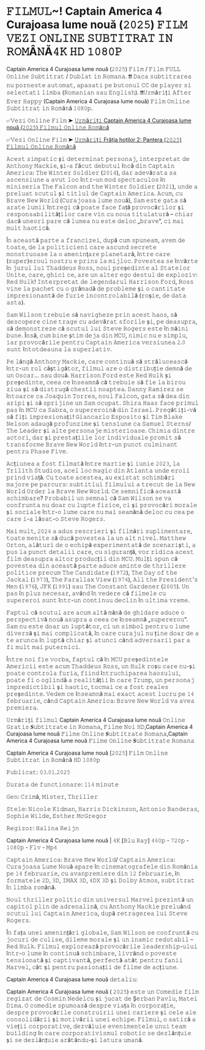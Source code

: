 # 𝙵𝙸𝙻𝙼𝚄𝙻~! Captain America 4 Curajoasa lume nouă (𝟸𝟶𝟸𝟻) 𝙵𝙸𝙻𝙼 𝚅𝙴𝚉𝙸 𝙾𝙽𝙻𝙸𝙽𝙴 𝚂𝚄𝙱𝚃𝙸𝚃𝚁𝙰𝚃 𝙸𝙽 𝚁𝙾𝙼Â𝙽Ă𝟺𝙺 𝙷𝙳 𝟷𝟶𝟾𝟶𝙿

Captain America 4 Curajoasa lume nouă (𝟸𝟶𝟸𝟻) 𝙵𝚒𝚕𝚖 / 𝙵𝚒𝚕𝚖 𝙵𝚄𝙻𝙻 𝙾𝚗𝚕𝚒𝚗𝚎 𝚂𝚞𝚋𝚝𝚒𝚝𝚛𝚊𝚝 / 𝙳𝚞𝚋𝚕𝚊𝚝 𝚒𝚗 𝚁𝚘𝚖𝚊𝚗𝚊. ❗❗️️ 𝙳𝚊𝚌𝚊 𝚜𝚞𝚋𝚝𝚒𝚝𝚛𝚊𝚛𝚎𝚊 𝚗𝚞 𝚙𝚘𝚛𝚗𝚎𝚜𝚝𝚎 𝚊𝚞𝚝𝚘𝚖𝚊𝚝, 𝚊𝚙𝚊𝚜𝚊𝚝𝚒 𝚙𝚎 𝚋𝚞𝚝𝚘𝚗𝚞𝚕 𝙲𝙲 𝚍𝚎 𝚙𝚕𝚊𝚢𝚎𝚛 𝚜𝚒 𝚜𝚎𝚕𝚎𝚌𝚝𝚊𝚝𝚒 𝚕𝚒𝚖𝚋𝚊 (𝚁𝚘𝚖𝚊𝚗𝚒𝚊𝚗 𝚜𝚊𝚞 𝙴𝚗𝚐𝚕𝚒𝚜𝚑). ❗❗️️𝚄𝚛𝚖ă𝚛𝚒ț𝚒 𝙰𝚏𝚝𝚎𝚛 𝙴𝚟𝚎𝚛 𝙷𝚊𝚙𝚙𝚢 (Captain America 4 Curajoasa lume nouă) 𝙵𝚒𝚕𝚖 𝙾𝚗𝚕𝚒𝚗𝚎 𝚂𝚞𝚋𝚝𝚒𝚝𝚛𝚊𝚝 𝚒𝚗 𝚁𝚘𝚖â𝚗ă 𝟷𝟶𝟾𝟶𝚙.

✅𝚅𝚎𝚣𝚒 𝙾𝚗𝚕𝚒𝚗𝚎 𝙵𝚒𝚕𝚖 ➤ [𝚄𝚛𝚖ă𝚛𝚒ț𝚒 Captain America 4 Curajoasa lume nouă (𝟸𝟶𝟸𝟻) 𝙵𝚒𝚕𝚖𝚞𝚕 𝙾𝚗𝚕𝚒𝚗𝚎 𝚁𝚘𝚖â𝚗ă](https://sixonemovies.com/ro/movie/822119/captain-america-brave-new-world.git)

✅𝚅𝚎𝚣𝚒 𝙾𝚗𝚕𝚒𝚗𝚎 𝙵𝚒𝚕𝚖 ➤ [𝚄𝚛𝚖ă𝚛𝚒ț𝚒 Frăția hoților 2: Pantera (𝟸𝟶𝟸𝟻) 𝙵𝚒𝚕𝚖𝚞𝚕 𝙾𝚗𝚕𝚒𝚗𝚎 𝚁𝚘𝚖â𝚗ă](https://sixonemovies.com/ro/movie/822119/captain-america-brave-new-world.git)

𝙰𝚌𝚎𝚜𝚝 𝚜𝚒𝚖𝚙𝚊𝚝𝚒𝚌 ș𝚒 𝚍𝚎𝚝𝚎𝚛𝚖𝚒𝚗𝚊𝚝 𝚙𝚎𝚛𝚜𝚘𝚗𝚊𝚓, 𝚒𝚗𝚝𝚎𝚛𝚙𝚛𝚎𝚝𝚊𝚝 𝚍𝚎 𝙰𝚗𝚝𝚑𝚘𝚗𝚢 𝙼𝚊𝚌𝚔𝚒𝚎, ș𝚒-𝚊 𝚏ă𝚌𝚞𝚝 𝚍𝚎𝚋𝚞𝚝𝚞𝚕 î𝚗𝚌ă 𝚍𝚒𝚗 𝙲𝚊𝚙𝚝𝚊𝚒𝚗 𝙰𝚖𝚎𝚛𝚒𝚌𝚊: 𝚃𝚑𝚎 𝚆𝚒𝚗𝚝𝚎𝚛 𝚂𝚘𝚕𝚍𝚒𝚎𝚛 (𝟸𝟶𝟷𝟺), 𝚍𝚊𝚛 𝚊𝚍𝚎𝚟ă𝚛𝚊𝚝𝚊 𝚜𝚊 𝚊𝚜𝚌𝚎𝚗𝚜𝚒𝚞𝚗𝚎 𝚊 𝚊𝚟𝚞𝚝 𝚕𝚘𝚌 î𝚗𝚝𝚛-𝚞𝚗 𝚖𝚘𝚍 𝚜𝚙𝚎𝚌𝚝𝚊𝚌𝚞𝚕𝚘𝚜 î𝚗 𝚖𝚒𝚗𝚒𝚜𝚎𝚛𝚒𝚊 𝚃𝚑𝚎 𝙵𝚊𝚕𝚌𝚘𝚗 𝚊𝚗𝚍 𝚝𝚑𝚎 𝚆𝚒𝚗𝚝𝚎𝚛 𝚂𝚘𝚕𝚍𝚒𝚎𝚛 (𝟸𝟶𝟸𝟷), 𝚞𝚗𝚍𝚎 𝚊 𝚙𝚛𝚎𝚕𝚞𝚊𝚝 𝚜𝚌𝚞𝚝𝚞𝚕 ș𝚒 𝚝𝚒𝚝𝚕𝚞𝚕 𝚍𝚎 𝙲𝚊𝚙𝚝𝚊𝚒𝚗 𝙰𝚖𝚎𝚛𝚒𝚌𝚊. 𝙰𝚌𝚞𝚖, 𝚌𝚞 𝙱𝚛𝚊𝚟𝚎 𝙽𝚎𝚠 𝚆𝚘𝚛𝚕𝚍 (𝙲𝚞𝚛𝚊𝚓𝚘𝚊𝚜𝚊 𝚕𝚞𝚖𝚎 𝚗𝚘𝚞ă), 𝚂𝚊𝚖 𝚎𝚜𝚝𝚎 𝚐𝚊𝚝𝚊 𝚜ă 𝚊𝚛𝚊𝚝𝚎 𝚕𝚞𝚖𝚒𝚒 î𝚗𝚝𝚛𝚎𝚐𝚒 𝚌ă 𝚙𝚘𝚊𝚝𝚎 𝚏𝚊𝚌𝚎 𝚏𝚊ță 𝚙𝚛𝚘𝚟𝚘𝚌ă𝚛𝚒𝚕𝚘𝚛 ș𝚒 𝚛𝚎𝚜𝚙𝚘𝚗𝚜𝚊𝚋𝚒𝚕𝚒𝚝ăț𝚒𝚕𝚘𝚛 𝚌𝚊𝚛𝚎 𝚟𝚒𝚗 𝚌𝚞 𝚗𝚘𝚞𝚊 𝚝𝚒𝚝𝚞𝚕𝚊𝚝𝚞𝚛ă – 𝚌𝚑𝚒𝚊𝚛 𝚍𝚊𝚌ă 𝚞𝚗𝚎𝚘𝚛𝚒 𝚙𝚊𝚛𝚎 𝚌ă 𝚕𝚞𝚖𝚎𝚊 𝚗𝚞 𝚎𝚜𝚝𝚎 𝚍𝚎𝚕𝚘𝚌 „𝚋𝚛𝚊𝚟𝚎”, 𝚌𝚒 𝚖𝚊𝚒 𝚖𝚞𝚕𝚝 𝚑𝚊𝚘𝚝𝚒𝚌ă.

Î𝚗 𝚊𝚌𝚎𝚊𝚜𝚝ă 𝚙𝚊𝚛𝚝𝚎 𝚊 𝚏𝚛𝚊𝚗𝚌𝚒𝚣𝚎𝚒, 𝚍𝚞𝚙ă 𝚌𝚞𝚖 𝚜𝚙𝚞𝚗𝚎𝚊𝚖, 𝚊𝚟𝚎𝚖 𝚍𝚎 𝚝𝚘𝚊𝚝𝚎, 𝚍𝚎 𝚕𝚊 𝚙𝚘𝚕𝚒𝚝𝚒𝚌𝚒𝚎𝚗𝚒 𝚌𝚊𝚛𝚎 𝚊𝚜𝚌𝚞𝚗𝚍 𝚜𝚎𝚌𝚛𝚎𝚝𝚎 𝚖𝚘𝚗𝚜𝚝𝚛𝚞𝚘𝚊𝚜𝚎 𝚕𝚊 𝚘 𝚊𝚖𝚎𝚗𝚒𝚗ţ𝚊𝚛𝚎 𝚙𝚕𝚊𝚗𝚎𝚝𝚊𝚛ă, î𝚗𝚝𝚛𝚎 𝚌𝚊𝚛𝚎 (𝚜𝚞𝚙𝚎𝚛)𝚎𝚛𝚘𝚞𝚕 𝚗𝚘𝚜𝚝𝚛𝚞 𝚎 𝚙𝚛𝚒𝚗𝚜 𝚕𝚊 𝚖𝚒𝚓𝚕𝚘𝚌. 𝙿𝚘𝚟𝚎𝚜𝚝𝚎𝚊 𝚜𝚎 î𝚗𝚟â𝚛𝚝𝚎 î𝚗 𝚓𝚞𝚛𝚞𝚕 𝚕𝚞𝚒 𝚃𝚑𝚊𝚍𝚍𝚎𝚞𝚜 𝚁𝚘𝚜𝚜, 𝚗𝚘𝚞𝚕 𝚙𝚛𝚎ș𝚎𝚍𝚒𝚗𝚝𝚎 𝚊𝚕 𝚂𝚝𝚊𝚝𝚎𝚕𝚘𝚛 𝚄𝚗𝚒𝚝𝚎, 𝚌𝚊𝚛𝚎, 𝚐𝚑𝚒𝚌𝚒 𝚌𝚎, 𝚊𝚛𝚎 𝚞𝚗 𝚊𝚕𝚝𝚎𝚛 𝚎𝚐𝚘 𝚍𝚎𝚜𝚝𝚞𝚕 𝚍𝚎 𝚎𝚡𝚙𝚕𝚘𝚣𝚒𝚟: 𝚁𝚎𝚍 𝙷𝚞𝚕𝚔! 𝙸𝚗𝚝𝚎𝚛𝚙𝚛𝚎𝚝𝚊𝚝 𝚍𝚎 𝚕𝚎𝚐𝚎𝚗𝚍𝚊𝚛𝚞𝚕 𝙷𝚊𝚛𝚛𝚒𝚜𝚘𝚗 𝙵𝚘𝚛𝚍, 𝚁𝚘𝚜𝚜 𝚟𝚒𝚗𝚎 𝚕𝚊 𝚙𝚊𝚌𝚑𝚎𝚝 𝚌𝚞 𝚘 𝚐𝚛ă𝚖𝚊𝚍ă 𝚍𝚎 𝚙𝚛𝚘𝚋𝚕𝚎𝚖𝚎 ș𝚒 𝚘 𝚌𝚊𝚗𝚝𝚒𝚝𝚊𝚝𝚎 𝚒𝚖𝚙𝚛𝚎𝚜𝚒𝚘𝚗𝚊𝚗𝚝ă 𝚍𝚎 𝚏𝚞𝚛𝚒𝚎 𝚒𝚗𝚌𝚘𝚗𝚝𝚛𝚘𝚕𝚊𝚋𝚒𝚕ă (𝚛𝚘ș𝚒𝚎, 𝚍𝚎 𝚍𝚊𝚝𝚊 𝚊𝚜𝚝𝚊).

𝚂𝚊𝚖 𝚆𝚒𝚕𝚜𝚘𝚗 𝚝𝚛𝚎𝚋𝚞𝚒𝚎 𝚜ă 𝚗𝚊𝚟𝚒𝚐𝚑𝚎𝚣𝚎 𝚙𝚛𝚒𝚗 𝚊𝚌𝚎𝚜𝚝 𝚑𝚊𝚘𝚜, 𝚜ă 𝚍𝚎𝚜𝚌𝚘𝚙𝚎𝚛𝚎 𝚌𝚒𝚗𝚎 𝚝𝚛𝚊𝚐𝚎 𝚌𝚞 𝚊𝚍𝚎𝚟ă𝚛𝚊𝚝 𝚜𝚏𝚘𝚛𝚒𝚕𝚎 ș𝚒, 𝚙𝚎 𝚍𝚎𝚊𝚜𝚞𝚙𝚛𝚊, 𝚜ă 𝚍𝚎𝚖𝚘𝚗𝚜𝚝𝚛𝚎𝚣𝚎 𝚌ă 𝚜𝚌𝚞𝚝𝚞𝚕 𝚕𝚞𝚒 𝚂𝚝𝚎𝚟𝚎 𝚁𝚘𝚐𝚎𝚛𝚜 𝚎𝚜𝚝𝚎 î𝚗 𝚖â𝚒𝚗𝚒 𝚋𝚞𝚗𝚎. Î𝚗𝚜ă, 𝚌𝚞𝚖 𝚋𝚒𝚗𝚎 ș𝚝𝚒𝚖 𝚍𝚎𝚓𝚊 𝚍𝚒𝚗 𝙼𝙲𝚄, 𝚗𝚒𝚖𝚒𝚌 𝚗𝚞 𝚎 𝚜𝚒𝚖𝚙𝚕𝚞, 𝚒𝚊𝚛 𝚙𝚛𝚘𝚟𝚘𝚌ă𝚛𝚒𝚕𝚎 𝚙𝚎𝚗𝚝𝚛𝚞 𝙲𝚊𝚙𝚝𝚊𝚒𝚗 𝙰𝚖𝚎𝚛𝚒𝚌𝚊 𝚟𝚎𝚛𝚜𝚒𝚞𝚗𝚎𝚊 𝟸.𝟶 𝚜𝚞𝚗𝚝 î𝚗𝚝𝚘𝚝𝚍𝚎𝚊𝚞𝚗𝚊 𝚕𝚊 𝚜𝚞𝚙𝚎𝚛𝚕𝚊𝚝𝚒𝚟.

𝙿𝚎 𝚕â𝚗𝚐ă 𝙰𝚗𝚝𝚑𝚘𝚗𝚢 𝙼𝚊𝚌𝚔𝚒𝚎, 𝚌𝚊𝚛𝚎 𝚌𝚘𝚗𝚝𝚒𝚗𝚞ă 𝚜ă 𝚜𝚝𝚛ă𝚕𝚞𝚌𝚎𝚊𝚜𝚌ă î𝚗𝚝𝚛-𝚞𝚗 𝚛𝚘𝚕 𝚌âș𝚝𝚒𝚐ă𝚝𝚘𝚛, 𝚏𝚒𝚕𝚖𝚞𝚕 𝚊𝚛𝚎 𝚘 𝚍𝚒𝚜𝚝𝚛𝚒𝚋𝚞ț𝚒𝚎 𝚍𝚎𝚖𝚗ă 𝚍𝚎 𝚞𝚗 𝙾𝚜𝚌𝚊𝚛… 𝚜𝚊𝚞 𝚍𝚘𝚞ă. 𝙷𝚊𝚛𝚛𝚒𝚜𝚘𝚗 𝙵𝚘𝚛𝚍 𝚎𝚜𝚝𝚎 𝚁𝚎𝚍 𝙷𝚞𝚕𝚔 ș𝚒 𝚙𝚛𝚎ș𝚎𝚍𝚒𝚗𝚝𝚎, 𝚌𝚎𝚎𝚊 𝚌𝚎 î𝚗𝚜𝚎𝚊𝚖𝚗ă 𝚌ă 𝚝𝚛𝚎𝚋𝚞𝚒𝚎 𝚜ă 𝚏𝚒𝚎 𝚕𝚊 𝚋𝚒𝚛𝚘𝚞 𝚣𝚒𝚞𝚊 ș𝚒 𝚜ă 𝚍𝚒𝚜𝚝𝚛𝚞𝚐ă 𝚌𝚑𝚎𝚜𝚝𝚒𝚒 𝚗𝚘𝚊𝚙𝚝𝚎𝚊. 𝙳𝚊𝚗𝚗𝚢 𝚁𝚊𝚖𝚒𝚛𝚎𝚣 𝚜𝚎 î𝚗𝚝𝚘𝚊𝚛𝚌𝚎 𝚌𝚊 𝙹𝚘𝚊𝚚𝚞𝚒𝚗 𝚃𝚘𝚛𝚛𝚎𝚜, 𝚗𝚘𝚞𝚕 𝙵𝚊𝚕𝚌𝚘𝚗, 𝚐𝚊𝚝𝚊 𝚜ă 𝚍𝚎𝚊 𝚍𝚒𝚗 𝚊𝚛𝚒𝚙𝚒 ș𝚒 𝚜ă 𝚜𝚙𝚛𝚒𝚓𝚒𝚗𝚎 𝚞𝚗 𝚂𝚊𝚖 𝚘𝚌𝚞𝚙𝚊𝚝. 𝚂𝚑𝚒𝚛𝚊 𝙷𝚊𝚊𝚜 𝚏𝚊𝚌𝚎 𝚙𝚛𝚒𝚖𝚞𝚕 𝚙𝚊𝚜 î𝚗 𝙼𝙲𝚄 𝚌𝚊 𝚂𝚊𝚋𝚛𝚊, 𝚘 𝚜𝚞𝚙𝚎𝚛𝚎𝚛𝚘𝚒𝚗ă 𝚍𝚒𝚗 𝙸𝚜𝚛𝚊𝚎𝚕. 𝙿𝚛𝚎𝚐ă𝚝𝚒ț𝚒-𝚟ă 𝚜ă 𝚏𝚒ț𝚒 𝚒𝚖𝚙𝚛𝚎𝚜𝚒𝚘𝚗𝚊ț𝚒! 𝙶𝚒𝚊𝚗𝚌𝚊𝚛𝚕𝚘 𝙴𝚜𝚙𝚘𝚜𝚒𝚝𝚘 ș𝚒 𝚃𝚒𝚖 𝙱𝚕𝚊𝚔𝚎 𝙽𝚎𝚕𝚜𝚘𝚗 𝚊𝚍𝚊𝚞𝚐ă 𝚙𝚛𝚘𝚏𝚞𝚗𝚣𝚒𝚖𝚎 ș𝚒 𝚝𝚎𝚗𝚜𝚒𝚞𝚗𝚎 𝚌𝚊 𝚂𝚊𝚖𝚞𝚎𝚕 𝚂𝚝𝚎𝚛𝚗𝚜/𝚃𝚑𝚎 𝙻𝚎𝚊𝚍𝚎𝚛 ș𝚒 𝚊𝚕𝚝𝚎 𝚙𝚎𝚛𝚜𝚘𝚗𝚊𝚓𝚎 𝚖𝚒𝚜𝚝𝚎𝚛𝚒𝚘𝚊𝚜𝚎. 𝙲𝚑𝚒𝚖𝚒𝚊 𝚍𝚒𝚗𝚝𝚛𝚎 𝚊𝚌𝚝𝚘𝚛𝚒, 𝚍𝚊𝚛 ș𝚒 𝚙𝚛𝚎𝚜𝚝𝚊ț𝚒𝚒𝚕𝚎 𝚕𝚘𝚛 𝚒𝚗𝚍𝚒𝚟𝚒𝚍𝚞𝚊𝚕𝚎 𝚙𝚛𝚘𝚖𝚒𝚝 𝚜ă 𝚝𝚛𝚊𝚗𝚜𝚏𝚘𝚛𝚖𝚎 𝙱𝚛𝚊𝚟𝚎 𝙽𝚎𝚠 𝚆𝚘𝚛𝚕𝚍 î𝚗𝚝𝚛-𝚞𝚗 𝚙𝚞𝚗𝚌𝚝 𝚌𝚞𝚕𝚖𝚒𝚗𝚊𝚗𝚝 𝚙𝚎𝚗𝚝𝚛𝚞 𝙿𝚑𝚊𝚜𝚎 𝙵𝚒𝚟𝚎.

𝙰𝚌ț𝚒𝚞𝚗𝚎𝚊 𝚊 𝚏𝚘𝚜𝚝 𝚏𝚒𝚕𝚖𝚊𝚝ă î𝚗𝚝𝚛𝚎 𝚖𝚊𝚛𝚝𝚒𝚎 ș𝚒 𝚒𝚞𝚗𝚒𝚎 𝟸𝟶𝟸𝟹, 𝚕𝚊 𝚃𝚛𝚒𝚕𝚒𝚝𝚑 𝚂𝚝𝚞𝚍𝚒𝚘𝚜, 𝚊𝚌𝚎𝚕 𝚕𝚘𝚌 𝚖𝚊𝚐𝚒𝚌 𝚍𝚒𝚗 𝙰𝚝𝚕𝚊𝚗𝚝𝚊 𝚞𝚗𝚍𝚎 𝚎𝚛𝚘𝚒𝚒 𝚙𝚛𝚒𝚗𝚍 𝚟𝚒𝚊ță. 𝙲𝚞 𝚝𝚘𝚊𝚝𝚎 𝚊𝚌𝚎𝚜𝚝𝚎𝚊, 𝚊𝚞 𝚎𝚡𝚒𝚜𝚝𝚊𝚝 𝚜𝚌𝚑𝚒𝚖𝚋ă𝚛𝚒 𝚖𝚊𝚓𝚘𝚛𝚎 𝚙𝚎 𝚙𝚊𝚛𝚌𝚞𝚛𝚜: 𝚜𝚞𝚋𝚝𝚒𝚝𝚕𝚞𝚕 𝚏𝚒𝚕𝚖𝚞𝚕𝚞𝚒 𝚊 𝚝𝚛𝚎𝚌𝚞𝚝 𝚍𝚎 𝚕𝚊 𝙽𝚎𝚠 𝚆𝚘𝚛𝚕𝚍 𝙾𝚛𝚍𝚎𝚛 𝚕𝚊 𝙱𝚛𝚊𝚟𝚎 𝙽𝚎𝚠 𝚆𝚘𝚛𝚕𝚍. 𝙲𝚎 𝚜𝚎𝚖𝚗𝚒𝚏𝚒𝚌ă 𝚊𝚌𝚎𝚊𝚜𝚝ă 𝚜𝚌𝚑𝚒𝚖𝚋𝚊𝚛𝚎? 𝙿𝚛𝚘𝚋𝚊𝚋𝚒𝚕 𝚞𝚗 𝚜𝚎𝚖𝚗𝚊𝚕 𝚌ă 𝚂𝚊𝚖 𝚆𝚒𝚕𝚜𝚘𝚗 𝚜𝚎 𝚟𝚊 𝚌𝚘𝚗𝚏𝚛𝚞𝚗𝚝𝚊 𝚗𝚞 𝚍𝚘𝚊𝚛 𝚌𝚞 𝚕𝚞𝚙𝚝𝚎 𝚏𝚒𝚣𝚒𝚌𝚎, 𝚌𝚒 ș𝚒 𝚙𝚛𝚘𝚟𝚘𝚌ă𝚛𝚒 𝚖𝚘𝚛𝚊𝚕𝚎 ș𝚒 𝚜𝚘𝚌𝚒𝚊𝚕𝚎 î𝚗𝚝𝚛-𝚘 𝚕𝚞𝚖𝚎 𝚌𝚊𝚛𝚎 𝚗𝚞 𝚖𝚊𝚒 𝚜𝚎𝚊𝚖ă𝚗ă 𝚍𝚎𝚕𝚘𝚌 𝚌𝚞 𝚌𝚎𝚊 𝚙𝚎 𝚌𝚊𝚛𝚎 𝚒-𝚊 𝚕ă𝚜𝚊𝚝-𝚘 𝚂𝚝𝚎𝚟𝚎 𝚁𝚘𝚐𝚎𝚛𝚜.

𝙼𝚊𝚒 𝚖𝚞𝚕𝚝, 𝟸𝟶𝟸𝟺 𝚊 𝚊𝚍𝚞𝚜 𝚛𝚎𝚜𝚌𝚛𝚒𝚎𝚛𝚒 ș𝚒 𝚏𝚒𝚕𝚖ă𝚛𝚒 𝚜𝚞𝚙𝚕𝚒𝚖𝚎𝚗𝚝𝚊𝚛𝚎, 𝚝𝚘𝚊𝚝𝚎 𝚖𝚎𝚗𝚒𝚝𝚎 𝚜ă 𝚍𝚞𝚌ă 𝚙𝚘𝚟𝚎𝚜𝚝𝚎𝚊 𝚕𝚊 𝚞𝚗 𝚊𝚕𝚝 𝚗𝚒𝚟𝚎𝚕. 𝙼𝚊𝚝𝚝𝚑𝚎𝚠 𝙾𝚛𝚝𝚘𝚗, 𝚊𝚕ă𝚝𝚞𝚛𝚒 𝚍𝚎 𝚘 𝚎𝚌𝚑𝚒𝚙ă 𝚎𝚡𝚙𝚎𝚛𝚒𝚖𝚎𝚗𝚝𝚊𝚝ă 𝚍𝚎 𝚜𝚌𝚎𝚗𝚊𝚛𝚒ș𝚝𝚒, 𝚊 𝚙𝚞𝚜 𝚕𝚊 𝚙𝚞𝚗𝚌𝚝 𝚍𝚎𝚝𝚊𝚕𝚒𝚒 𝚌𝚊𝚛𝚎, 𝚌𝚞 𝚜𝚒𝚐𝚞𝚛𝚊𝚗ță, 𝚟𝚘𝚛 𝚛𝚒𝚍𝚒𝚌𝚊 𝚊𝚌𝚎𝚜𝚝 𝚏𝚒𝚕𝚖 𝚍𝚎𝚊𝚜𝚞𝚙𝚛𝚊 𝚊𝚕𝚝𝚘𝚛 𝚙𝚛𝚘𝚍𝚞𝚌ț𝚒𝚒 𝚍𝚒𝚗 𝙼𝙲𝚄. 𝙼𝚞𝚕ț𝚒 𝚜𝚙𝚞𝚗 𝚌ă 𝚙𝚘𝚟𝚎𝚜𝚝𝚎𝚊 𝚍𝚒𝚗 𝚊𝚌𝚎𝚊𝚜𝚝ă 𝚙𝚊𝚛𝚝𝚎 𝚊𝚍𝚞𝚌𝚎 𝚊𝚖𝚒𝚗𝚝𝚎 𝚍𝚎 𝚝𝚑𝚛𝚒𝚕𝚕𝚎𝚛𝚎 𝚙𝚘𝚕𝚒𝚝𝚒𝚌𝚎 𝚙𝚛𝚎𝚌𝚞𝚖 𝚃𝚑𝚎 𝙲𝚊𝚗𝚍𝚒𝚍𝚊𝚝𝚎 (𝟷𝟿𝟽𝟸), 𝚃𝚑𝚎 𝙳𝚊𝚢 𝚘𝚏 𝚝𝚑𝚎 𝙹𝚊𝚌𝚔𝚊𝚕 (𝟷𝟿𝟽𝟹), 𝚃𝚑𝚎 𝙿𝚊𝚛𝚊𝚕𝚕𝚊𝚡 𝚅𝚒𝚎𝚠 (𝟷𝟿𝟽𝟺), 𝙰𝚕𝚕 𝚝𝚑𝚎 𝙿𝚛𝚎𝚜𝚒𝚍𝚎𝚗𝚝’𝚜 𝙼𝚎𝚗 (𝟷𝟿𝟽𝟼), 𝙹𝙵𝙺 (𝟷𝟿𝟿𝟷) 𝚜𝚊𝚞 𝚃𝚑𝚎 𝙲𝚘𝚗𝚜𝚝𝚊𝚗𝚝 𝙶𝚊𝚛𝚍𝚎𝚗𝚎𝚛 (𝟸𝟶𝟶𝟻). 𝚄𝚗 𝚙𝚊𝚜 î𝚗 𝚙𝚕𝚞𝚜 𝚗𝚎𝚌𝚎𝚜𝚊𝚛, 𝚊𝚟â𝚗𝚍 î𝚗 𝚟𝚎𝚍𝚎𝚛𝚎 𝚌ă 𝚏𝚒𝚕𝚖𝚎𝚕𝚎 𝚌𝚞 𝚜𝚞𝚙𝚎𝚛𝚎𝚛𝚘𝚒 𝚜𝚞𝚗𝚝 î𝚗𝚝𝚛-𝚞𝚗 𝚌𝚘𝚗𝚝𝚒𝚗𝚞𝚞 𝚍𝚎𝚌𝚕𝚒𝚗 î𝚗 𝚞𝚕𝚝𝚒𝚖𝚊 𝚟𝚛𝚎𝚖𝚎.

𝙵𝚊𝚙𝚝𝚞𝚕 𝚌ă 𝚜𝚌𝚞𝚝𝚞𝚕 𝚊𝚛𝚎 𝚊𝚌𝚞𝚖 𝚊𝚕𝚝ă 𝚖â𝚗ă 𝚍𝚎 𝚐𝚑𝚒𝚍𝚊𝚛𝚎 𝚊𝚍𝚞𝚌𝚎 𝚘 𝚙𝚎𝚛𝚜𝚙𝚎𝚌𝚝𝚒𝚟ă 𝚗𝚘𝚞ă 𝚊𝚜𝚞𝚙𝚛𝚊 𝚊 𝚌𝚎𝚎𝚊 𝚌𝚎 î𝚗𝚜𝚎𝚊𝚖𝚗ă „𝚜𝚞𝚙𝚎𝚛𝚎𝚛𝚘𝚞”. 𝚂𝚊𝚖 𝚗𝚞 𝚎𝚜𝚝𝚎 𝚍𝚘𝚊𝚛 𝚞𝚗 𝚕𝚞𝚙𝚝ă𝚝𝚘𝚛, 𝚌𝚒 𝚞𝚗 𝚜𝚒𝚖𝚋𝚘𝚕 𝚙𝚎𝚗𝚝𝚛𝚞 𝚘 𝚕𝚞𝚖𝚎 𝚍𝚒𝚟𝚎𝚛𝚜ă ș𝚒 𝚖𝚊𝚒 𝚌𝚘𝚖𝚙𝚕𝚒𝚌𝚊𝚝ă, î𝚗 𝚌𝚊𝚛𝚎 𝚌𝚞𝚛𝚊𝚓𝚞𝚕 𝚗𝚞 ț𝚒𝚗𝚎 𝚍𝚘𝚊𝚛 𝚍𝚎 𝚊 𝚝𝚎 𝚊𝚛𝚞𝚗𝚌𝚊 î𝚗 𝚕𝚞𝚙𝚝ă 𝚌𝚑𝚒𝚊𝚛 ș𝚒 𝚊𝚝𝚞𝚗𝚌𝚒 𝚌â𝚗𝚍 𝚊𝚍𝚟𝚎𝚛𝚜𝚊𝚛𝚒𝚒 𝚙𝚊𝚛 𝚊 𝚏𝚒 𝚖𝚞𝚕𝚝 𝚖𝚊𝚒 𝚙𝚞𝚝𝚎𝚛𝚗𝚒𝚌𝚒.

Î𝚗𝚝𝚛𝚎 𝚗𝚘𝚒 𝚏𝚒𝚎 𝚟𝚘𝚛𝚋𝚊, 𝚏𝚊𝚙𝚝𝚞𝚕 𝚌ă î𝚗 𝙼𝙲𝚄 𝚙𝚛𝚎ș𝚎𝚍𝚒𝚗𝚝𝚎𝚕𝚎 𝙰𝚖𝚎𝚛𝚒𝚌𝚒𝚒 𝚎𝚜𝚝𝚎 𝚊𝚌𝚞𝚖 𝚃𝚑𝚊𝚍𝚍𝚎𝚞𝚜 𝚁𝚘𝚜𝚜, 𝚞𝚗 𝙷𝚞𝚕𝚔 𝚛𝚘ș𝚞 𝚌𝚊𝚛𝚎 𝚗𝚞-ș𝚒 𝚙𝚘𝚊𝚝𝚎 𝚌𝚘𝚗𝚝𝚛𝚘𝚕𝚊 𝚏𝚞𝚛𝚒𝚊, 𝚏𝚒𝚒𝚗𝚍 î𝚗𝚝𝚛𝚞𝚌𝚑𝚒𝚙𝚊𝚛𝚎𝚊 𝚑𝚊𝚘𝚜𝚞𝚕𝚞𝚒, 𝚙𝚘𝚊𝚝𝚎 𝚏𝚒 𝚘 𝚘𝚐𝚕𝚒𝚗𝚍ă 𝚊 𝚛𝚎𝚊𝚕𝚒𝚝ăț𝚒𝚒 î𝚗 𝚌𝚊𝚛𝚎 𝚃𝚛𝚞𝚖𝚙, 𝚞𝚗 𝚙𝚎𝚛𝚜𝚘𝚗𝚊𝚓 𝚒𝚖𝚙𝚛𝚎𝚍𝚒𝚌𝚝𝚒𝚋𝚒𝚕 ș𝚒 𝚑𝚊𝚘𝚝𝚒𝚌, 𝚝𝚘𝚌𝚖𝚊𝚒 𝚌𝚎 𝚊 𝚏𝚘𝚜𝚝 𝚛𝚎𝚊𝚕𝚎𝚜 𝚙𝚛𝚎ș𝚎𝚍𝚒𝚗𝚝𝚎. 𝚅𝚎𝚍𝚎𝚖 𝚌𝚎 î𝚗𝚜𝚎𝚊𝚖𝚗ă 𝚖𝚊𝚒 𝚎𝚡𝚊𝚌𝚝 𝚊𝚌𝚎𝚜𝚝 𝚕𝚞𝚌𝚛𝚞 𝚙𝚎 𝟷𝟺 𝚏𝚎𝚋𝚛𝚞𝚊𝚛𝚒𝚎, 𝚌â𝚗𝚍 𝙲𝚊𝚙𝚝𝚊𝚒𝚗 𝙰𝚖𝚎𝚛𝚒𝚌𝚊: 𝙱𝚛𝚊𝚟𝚎 𝙽𝚎𝚠 𝚆𝚘𝚛𝚕𝚍 𝚟𝚊 𝚊𝚟𝚎𝚊 𝚙𝚛𝚎𝚖𝚒𝚎𝚛𝚊.

𝚄𝚛𝚖ă𝚛𝚒ț𝚒 𝚏𝚒𝚕𝚖𝚞𝚕 Captain America 4 Curajoasa lume nouă 𝙾𝚗𝚕𝚒𝚗𝚎 𝙶𝚛𝚊𝚝𝚒𝚜 𝐒𝚞𝚋𝚝𝚒𝚝𝚛𝚊𝚝𝚎 𝚒𝚗 𝚁𝚘𝚖𝚊𝚗𝚊, 𝙵𝚒𝚕𝚖𝚎 𝙽𝚘𝚒 𝙷𝙳,Captain America 4 Curajoasa lume nouă 𝙵𝚒𝚕𝚖𝚎 𝙾𝚗𝚕𝚒𝚗𝚎 𝐒𝚞𝚋𝚝𝚒𝚝𝚛𝚊𝚝𝚎 𝚁𝚘𝚖𝚊𝚗𝚊,Captain America 4 Curajoasa lume nouă 𝙵𝚒𝚕𝚖𝚎 𝙾𝚗𝚕𝚒𝚗𝚎 𝐒𝚞𝚋𝚝𝚒𝚝𝚛𝚊𝚝𝚎 𝚁𝚘𝚖𝚊𝚗𝚊

Captain America 4 Curajoasa lume nouă [𝟸𝟶𝟸𝟻] 𝙵𝚒𝚕𝚖 𝙾𝚗𝚕𝚒𝚗𝚎 𝚂𝚞𝚋𝚝𝚒𝚝𝚛𝚊𝚝 𝚒𝚗 𝚁𝚘𝚖â𝚗ă 𝙷𝙳 𝟷𝟶𝟾𝟶𝚙

𝙿𝚞𝚋𝚕𝚒𝚌𝚊𝚝: 𝟶𝟹.𝟶𝟷.𝟸𝟶𝟸𝟻

𝙳𝚞𝚛𝚊𝚝𝚊 𝚍𝚎 𝚏𝚞𝚗𝚌𝚝𝚒𝚘𝚗𝚊𝚛𝚎: 𝟷𝟷𝟺 𝚖𝚒𝚗𝚞𝚝𝚎

𝙶𝚎𝚗: 𝙲𝚛𝚒𝚖ă, 𝙼𝚒𝚜𝚝𝚎𝚛, 𝚃𝚑𝚛𝚒𝚕𝚕𝚎𝚛

𝚂𝚝𝚎𝚕𝚎: 𝙽𝚒𝚌𝚘𝚕𝚎 𝙺𝚒𝚍𝚖𝚊𝚗, 𝙷𝚊𝚛𝚛𝚒𝚜 𝙳𝚒𝚌𝚔𝚒𝚗𝚜𝚘𝚗, 𝙰𝚗𝚝𝚘𝚗𝚒𝚘 𝙱𝚊𝚗𝚍𝚎𝚛𝚊𝚜, 𝚂𝚘𝚙𝚑𝚒𝚎 𝚆𝚒𝚕𝚍𝚎, 𝙴𝚜𝚝𝚑𝚎𝚛 𝙼𝚌𝙶𝚛𝚎𝚐𝚘𝚛

𝚁𝚎𝚐𝚒𝚣𝚘𝚛: 𝙷𝚊𝚕𝚒𝚗𝚊 𝚁𝚎𝚒𝚓𝚗

Captain America 4 Curajoasa lume nouă | 𝟺𝙺 [𝙱𝚕𝚞 𝚁𝚊𝚢] 𝟺𝟼𝟶𝚙 - 𝟽𝟸𝟶𝚙 - 𝟷𝟶𝟾𝟶𝚙 - 𝙵𝚕𝚟 - 𝙼𝚙𝟺

𝙲𝚊𝚙𝚝𝚊𝚒𝚗 𝙰𝚖𝚎𝚛𝚒𝚌𝚊: 𝙱𝚛𝚊𝚟𝚎 𝙽𝚎𝚠 𝚆𝚘𝚛𝚕𝚍/ 𝙲𝚊𝚙𝚝𝚊𝚒𝚗 𝙰𝚖𝚎𝚛𝚒𝚌𝚊: 𝙲𝚞𝚛𝚊𝚓𝚘𝚊𝚜𝚊 𝙻𝚞𝚖𝚎 𝙽𝚘𝚞ă 𝚊𝚙𝚊𝚛𝚎 î𝚗 𝚌𝚒𝚗𝚎𝚖𝚊𝚝𝚘𝚐𝚛𝚊𝚏𝚎𝚕𝚎 𝚍𝚒𝚗 𝚁𝚘𝚖â𝚗𝚒𝚊 𝚙𝚎 𝟷𝟺 𝚏𝚎𝚋𝚛𝚞𝚊𝚛𝚒𝚎, 𝚌𝚞 𝚊𝚟𝚊𝚗𝚙𝚛𝚎𝚖𝚒𝚎𝚛𝚎 𝚍𝚒𝚗 𝟷𝟸 𝚏𝚎𝚋𝚛𝚞𝚊𝚛𝚒𝚎, î𝚗 𝚏𝚘𝚛𝚖𝚊𝚝𝚎𝚕𝚎 𝟸𝙳, 𝟹𝙳, 𝙸𝙼𝙰𝚇 𝟹𝙳, 𝟺𝙳𝚇 𝟹𝙳 ș𝚒 𝙳𝚘𝚕𝚋𝚢 𝙰𝚝𝚖𝚘𝚜, 𝚜𝚞𝚋𝚝𝚒𝚝𝚛𝚊𝚝 î𝚗 𝚕𝚒𝚖𝚋𝚊 𝚛𝚘𝚖â𝚗ă.

𝙽𝚘𝚞𝚕 𝚝𝚑𝚛𝚒𝚕𝚕𝚎𝚛 𝚙𝚘𝚕𝚒𝚝𝚒𝚌 𝚍𝚒𝚗 𝚞𝚗𝚒𝚟𝚎𝚛𝚜𝚞𝚕 𝙼𝚊𝚛𝚟𝚎𝚕 𝚙𝚛𝚎𝚣𝚒𝚗𝚝ă 𝚞𝚗 𝚌𝚊𝚙𝚒𝚝𝚘𝚕 𝚙𝚕𝚒𝚗 𝚍𝚎 𝚊𝚍𝚛𝚎𝚗𝚊𝚕𝚒𝚗ă, 𝚌𝚞 𝙰𝚗𝚝𝚑𝚘𝚗𝚢 𝙼𝚊𝚌𝚔𝚒𝚎 𝚙𝚛𝚎𝚕𝚞â𝚗𝚍 𝚜𝚌𝚞𝚝𝚞𝚕 𝚕𝚞𝚒 𝙲𝚊𝚙𝚝𝚊𝚒𝚗 𝙰𝚖𝚎𝚛𝚒𝚌𝚊, 𝚍𝚞𝚙ă 𝚛𝚎𝚝𝚛𝚊𝚐𝚎𝚛𝚎𝚊 𝚕𝚞𝚒 𝚂𝚝𝚎𝚟𝚎 𝚁𝚘𝚐𝚎𝚛𝚜.

Î𝚗 𝚏𝚊ț𝚊 𝚞𝚗𝚎𝚒 𝚊𝚖𝚎𝚗𝚒𝚗ță𝚛𝚒 𝚐𝚕𝚘𝚋𝚊𝚕𝚎, 𝚂𝚊𝚖 𝚆𝚒𝚕𝚜𝚘𝚗 𝚜𝚎 𝚌𝚘𝚗𝚏𝚛𝚞𝚗𝚝ă 𝚌𝚞 𝚓𝚘𝚌𝚞𝚛𝚒 𝚍𝚎 𝚌𝚞𝚕𝚒𝚜𝚎, 𝚍𝚒𝚕𝚎𝚖𝚎 𝚖𝚘𝚛𝚊𝚕𝚎 ș𝚒 𝚞𝚗 𝚒𝚗𝚊𝚖𝚒𝚌 𝚛𝚎𝚍𝚞𝚝𝚊𝚋𝚒𝚕 – 𝚁𝚎𝚍 𝙷𝚞𝚕𝚔. 𝙵𝚒𝚕𝚖𝚞𝚕 𝚎𝚡𝚙𝚕𝚘𝚛𝚎𝚊𝚣ă 𝚙𝚛𝚘𝚟𝚘𝚌ă𝚛𝚒𝚕𝚎 𝚕𝚎𝚊𝚍𝚎𝚛𝚜𝚑𝚒𝚙-𝚞𝚕𝚞𝚒 î𝚗𝚝𝚛-𝚘 𝚕𝚞𝚖𝚎 î𝚗 𝚌𝚘𝚗𝚝𝚒𝚗𝚞ă 𝚜𝚌𝚑𝚒𝚖𝚋𝚊𝚛𝚎, 𝚕𝚒𝚟𝚛â𝚗𝚍 𝚘 𝚙𝚘𝚟𝚎𝚜𝚝𝚎 𝚝𝚎𝚗𝚜𝚒𝚘𝚗𝚊𝚝ă ș𝚒 𝚌𝚊𝚙𝚝𝚒𝚟𝚊𝚗𝚝ă, 𝚙𝚎𝚛𝚏𝚎𝚌𝚝ă 𝚊𝚝â𝚝 𝚙𝚎𝚗𝚝𝚛𝚞 𝚏𝚊𝚗𝚒𝚒 𝙼𝚊𝚛𝚟𝚎𝚕, 𝚌â𝚝 ș𝚒 𝚙𝚎𝚗𝚝𝚛𝚞 𝚙𝚊𝚜𝚒𝚘𝚗𝚊ț𝚒𝚒 𝚍𝚎 𝚏𝚒𝚕𝚖𝚎 𝚍𝚎 𝚊𝚌ț𝚒𝚞𝚗𝚎.

Captain America 4 Curajoasa lume nouă 𝚍𝚎𝚝𝚊𝚕𝚒𝚞:

Captain America 4 Curajoasa lume nouă ( 𝟸𝟶𝟸𝟻) 𝚎𝚜𝚝𝚎 𝚞𝚗 𝙲𝚘𝚖𝚎𝚍𝚒𝚎 𝚏𝚒𝚕𝚖 𝚛𝚎𝚐𝚒𝚣𝚊𝚝 𝚍𝚎 𝙲𝚘𝚜𝚖𝚒𝚗 𝙽𝚎𝚍𝚎𝚕𝚌𝚞 ș𝚒 𝚓𝚞𝚌𝚊𝚝 𝚍𝚎 Ș𝚎𝚛𝚋𝚊𝚗 𝙿𝚊𝚟𝚕𝚞, 𝙼𝚊𝚝𝚎𝚒 𝙳𝚒𝚖𝚊. 𝙾 𝚌𝚘𝚖𝚎𝚍𝚒𝚎 𝚜𝚙𝚞𝚖𝚘𝚊𝚜ă 𝚍𝚎𝚜𝚙𝚛𝚎 𝚟𝚒𝚊ț𝚊 î𝚗 𝚌𝚘𝚛𝚙𝚘𝚛𝚊ț𝚒𝚎, 𝚍𝚎𝚜𝚙𝚛𝚎 𝚙𝚛𝚘𝚟𝚘𝚌ă𝚛𝚒𝚕𝚎 𝚌𝚘𝚗𝚜𝚝𝚛𝚞𝚒𝚛𝚒𝚒 𝚞𝚗𝚎𝚒 𝚌𝚊𝚛𝚒𝚎𝚛𝚎 ș𝚒 𝚌𝚎𝚕𝚎 𝚊𝚕𝚎 𝚌𝚘𝚗𝚜𝚘𝚕𝚒𝚍ă𝚛𝚒𝚒 ș𝚒 𝚖𝚘𝚝𝚒𝚟ă𝚛𝚒𝚒 𝚞𝚗𝚎𝚒 𝚎𝚌𝚑𝚒𝚙𝚎. 𝙵𝚒𝚕𝚖𝚞𝚕, 𝚘 𝚜𝚊𝚝𝚒𝚛ă 𝚊 𝚟𝚒𝚎ț𝚒𝚒 𝚌𝚘𝚛𝚙𝚘𝚛𝚊𝚝𝚒𝚟𝚎, 𝚍𝚎𝚣𝚟ă𝚕𝚞𝚒𝚎 𝚎𝚟𝚎𝚗𝚒𝚖𝚎𝚗𝚝𝚎𝚕𝚎 𝚞𝚗𝚞𝚒 𝚝𝚎𝚊𝚖 𝚋𝚞𝚒𝚕𝚍𝚒𝚗𝚐 î𝚗 𝚌𝚊𝚛𝚎 𝚌𝚘𝚛𝚙𝚘𝚛𝚊𝚝𝚒𝚟𝚒𝚜𝚖𝚞𝚕 𝚛𝚘𝚋𝚘𝚝𝚒𝚌 𝚜𝚎 𝚍𝚎𝚣𝚕ă𝚗ț𝚞𝚒𝚎 ș𝚒 𝚜𝚎 𝚍𝚎𝚣𝚕ă𝚗ț𝚞𝚒𝚎 𝚊𝚛ă𝚝â𝚗𝚍𝚞-ș𝚒 𝚕𝚊𝚝𝚞𝚛𝚊 𝚞𝚖𝚊𝚗ă.
